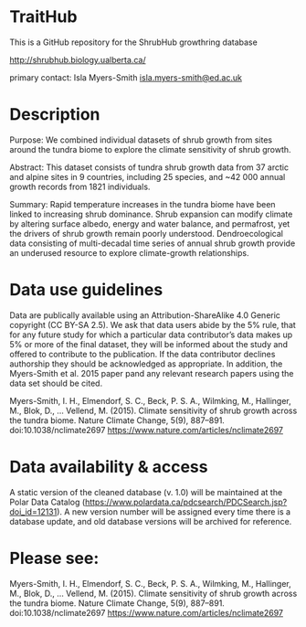 # TraitHub
This is a GitHub repository for the ShrubHub growthring database

http://shrubhub.biology.ualberta.ca/

primary contact: Isla Myers-Smith <isla.myers-smith@ed.ac.uk>

# Description
Purpose: We combined individual datasets of shrub growth from sites around the tundra biome to explore the climate sensitivity of shrub growth.

Abstract: This dataset consists of tundra shrub growth data from 37 arctic and alpine sites in 9 countries, including 25 species, and ~42 000 annual growth records from 1821 individuals.

Summary: Rapid temperature increases in the tundra biome have been linked to increasing shrub dominance. Shrub expansion can modify climate by altering surface albedo, energy and water balance, and permafrost, yet the drivers of shrub growth remain poorly understood. Dendroecological data consisting of multi-decadal time series of annual shrub growth provide an underused resource to explore climate-growth relationships.

# Data use guidelines
Data are publically available using an Attribution-ShareAlike 4.0 Generic copyright (CC BY-SA 2.5).  We ask that data users abide by the 5% rule, that for any future study for which a particular data contributor’s data makes up 5% or more of the final dataset, they will be informed about the study and offered to contribute to the publication. If the data contributor declines authorship they should be acknowledged as appropriate. In addition, the Myers-Smith et al. 2015 paper pand any relevant research papers using the data set should be cited.

Myers-Smith, I. H., Elmendorf, S. C., Beck, P. S. A., Wilmking, M., Hallinger, M., Blok, D., … Vellend, M. (2015). Climate sensitivity of shrub growth across the tundra biome. Nature Climate Change, 5(9), 887–891. doi:10.1038/nclimate2697
https://www.nature.com/articles/nclimate2697

# Data availability & access
A static version of the cleaned database (v. 1.0) will be maintained at the Polar Data Catalog (https://www.polardata.ca/pdcsearch/PDCSearch.jsp?doi_id=12131). A new version number will be assigned every time there is a database update, and old database versions will be archived for reference.

# Please see:
Myers-Smith, I. H., Elmendorf, S. C., Beck, P. S. A., Wilmking, M., Hallinger, M., Blok, D., … Vellend, M. (2015). Climate sensitivity of shrub growth across the tundra biome. Nature Climate Change, 5(9), 887–891. doi:10.1038/nclimate2697
https://www.nature.com/articles/nclimate2697
